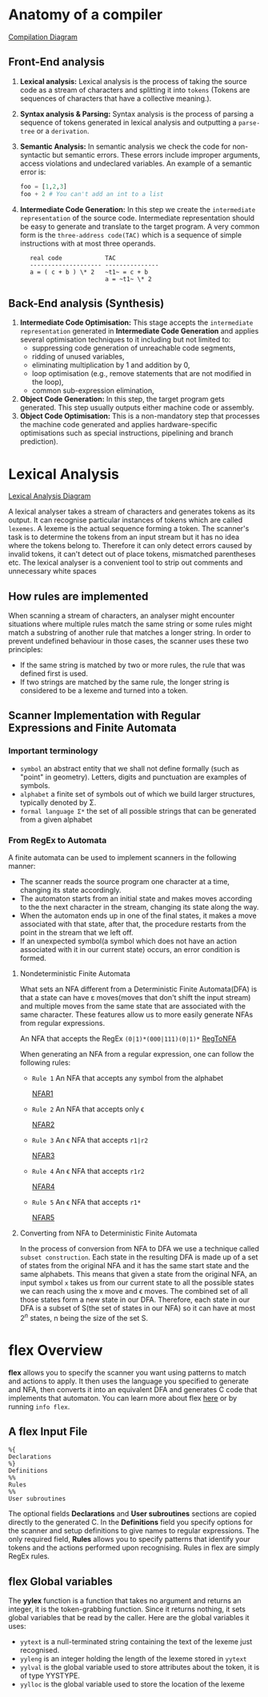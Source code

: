# Anatomy of a compiler

[Compilation Diagram](./static/Anatomy_of_a_compiler/2021-06-06T13:21:22.png)

## Front-End analysis

1.  **Lexical analysis:** Lexical analysis is the process of taking the source code as a stream of characters and splitting it into `tokens` (Tokens are sequences of characters that have a collective meaning.).

2.  **Syntax analysis & Parsing:** Syntax analysis is the process of parsing a sequence of tokens generated in lexical analysis and outputting a `parse-tree` or a `derivation`.

3.  **Semantic Analysis:** In semantic analysis we check the code for non-syntactic but semantic errors. These errors include improper arguments, access violations and undeclared variables. An example of a semantic error is:

    ``` python
    foo = [1,2,3]
    foo + 2 # You can't add an int to a list
    ```

4.  **Intermediate Code Generation:** In this step we create the `intermediate representation` of the source code. Intermediate representation should be easy to generate and translate to the target program. A very common form is the `three-address code(TAC)` which is a sequence of simple instructions with at most three operands.

```
      real code            TAC
      -------------------- ---------------
      a = ( c + b ) \* 2   ~t1~ = c + b
                           a = ~t1~ \* 2
```

## Back-End analysis (Synthesis)

1.  **Intermediate Code Optimisation:** This stage accepts the `intermediate representation` generated in **Intermediate Code Generation** and applies several optimisation techniques to it including but not limited to:
    -   suppressing code generation of unreachable code segments,
    -   ridding of unused variables,
    -   eliminating multiplication by 1 and addition by 0,
    -   loop optimisation (e.g., remove statements that are not modified in the loop),
    -   common sub-expression elimination,
2.  **Object Code Generation:** In this step, the target program gets generated. This step usually outputs either machine code or assembly.
3.  **Object Code Optimisation:** This is a non-mandatory step that processes the machine code generated and applies hardware-specific optimisations such as special instructions, pipelining and branch prediction).

# Lexical Analysis

[Lexical Analysis Diagram](./static/Lexical_Analysis/2021-06-06T13:38:04.png)

A lexical analyser takes a stream of characters and generates tokens as its output. It can recognise particular instances of tokens which are called `lexemes`. A lexeme is the actual sequence forming a token. The scanner's task is to determine the tokens from an input stream but it has no idea where the tokens belong to. Therefore it can only detect errors caused by invalid tokens, it can't detect out of place tokens, mismatched parentheses etc. The lexical analyser is a convenient tool to strip out comments and unnecessary white spaces

## How rules are implemented

When scanning a stream of characters, an analyser might encounter situations where multiple rules match the same string or some rules might match a substring of another rule that matches a longer string. In order to prevent undefined behaviour in those cases, the scanner uses these two principles:

-   If the same string is matched by two or more rules, the rule that was defined first is used.
-   If two strings are matched by the same rule, the longer string is considered to be a lexeme and turned into a token.

## Scanner Implementation with Regular Expressions and Finite Automata

### Important terminology

-   `symbol` an abstract entity that we shall not define formally (such as \"point\" in geometry). Letters, digits and punctuation are examples of symbols.
-   `alphabet` a finite set of symbols out of which we build larger structures, typically denoted by Σ.
-   `formal language Σ*` the set of all possible strings that can be generated from a given alphabet

### From RegEx to Automata

A finite automata can be used to implement scanners in the following manner:

-   The scanner reads the source program one character at a time, changing its state accordingly.
-   The automaton starts from an initial state and makes moves according to the the next character in the stream, changing its state along the way.
-   When the automaton ends up in one of the final states, it makes a move associated with that state, after that, the procedure restarts from the point in the stream that we left off.
-   If an unexpected symbol(a symbol which does not have an action associated with it in our current state) occurs, an error condition is formed.

1.  Nondeterministic Finite Automata

    What sets an NFA different from a Deterministic Finite Automata(DFA) is that a state can have ε moves(moves that don\'t shift the input stream) and multiple moves from the same state that are associated with the same character. These features allow us to more easily generate NFAs from regular expressions.

    An NFA that accepts the RegEx `(0|1)*(000|111)(0|1)*` [RegToNFA](./static/Lexical_Analysis/2021-06-06T19:46:57_RegToNFA.png)

    When generating an NFA from a regular expression, one can follow the following rules:

    -   `Rule 1` An NFA that accepts any symbol from the alphabet

        [NFAR1](./static/Lexical_Analysis/2021-06-06T19:47:14_NFAR1.png)

    -   `Rule 2` An NFA that accepts only ϵ

        [NFAR2](./static/Lexical_Analysis/2021-06-06T19:49:15_NFAR2.png)

    -   `Rule 3` An ϵ NFA that accepts `r1|r2`

        [NFAR3](./static/Lexical_Analysis/2021-06-06T19:51:28_NFAR3.png)

    -   `Rule 4` An ϵ NFA that accepts `r1r2`

        [NFAR4](./static/Lexical_Analysis/2021-06-06T19:53:04_NFAR4.png)

    -   `Rule 5` An ϵ NFA that accepts `r1*`

        [NFAR5](./static/Lexical_Analysis/2021-06-06T19:53:50_NFAR5.png)

2.  Converting from NFA to Deterministic Finite Automata

    In the process of conversion from NFA to DFA we use a technique called `subset construction`. Each state in the resulting DFA is made up of a set of states from the original NFA and it has the same start state and the same alphabets. This means that given a state from the original NFA, an input symbol `x` takes us from our current state to all the possible states we can reach using the x move and ϵ moves. The combined set of all those states form a new state in our DFA. Therefore, each state in our DFA is a subset of S(the set of states in our NFA) so it can have at most $2^n$ states, n being the size of the set S.

# flex Overview

**flex** allows you to specify the scanner you want using patterns to match and actions to apply. It then uses the language you specified to generate and NFA, then converts it into an equivalent DFA and generates C code that implements that automaton. You can learn more about flex [here](http://flex.sourceforge.net/manual/) or by running `info flex`.

## A flex Input File

``` bison
%{
Declarations
%}
Definitions
%%
Rules
%%
User subroutines
```

The optional fields **Declarations** and **User subroutines** sections are copied directly to the generated C. In the **Definitions** field you specify options for the scanner and setup definitions to give names to regular expressions. The only required field, **Rules** allows you to specify patterns that identify your tokens and the actions performed upon recognising. Rules in flex are simply RegEx rules.

## flex Global variables

The **yylex** function is a function that takes no argument and returns an integer, it is the token-grabbing function. Since it returns nothing, it sets global variables that be read by the caller. Here are the global variables it uses:

-   `yytext` is a null-terminated string containing the text of the lexeme just recognised.
-   `yyleng` is an integer holding the length of the lexeme stored in `yytext`
-   `yylval` is the global variable used to store attributes about the token, it is of type YYSTYPE.
-   `yylloc` is the global variable used to store the location of the lexeme
